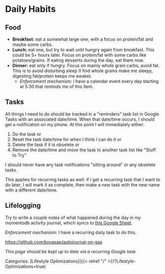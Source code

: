 # Daily Habits

## Food

 - **Breakfast:** eat a somewhat large one, with a focus on protein/fat and
   maybe some carbs.
 - **Lunch:** eat one, but try to wait until hungry again from breakfast.
   This could be 5+ hours later.
   Focus on protein/fat with some carbs like potatoes/grains.
   If eating desserts during the day, eat them now.
 - **Dinner:** eat only if hungry.
   Focus on mainly whole grain carbs, avoid fat.
   This is to avoid disturbing sleep (I find whole grains make me sleepy,
   digesting fat/protein keeps me awake).
    - *Enforcement mechanism:* I have a calendar event every day starting at
      5:30 that reminds me of this item.

## Tasks

All things I need to do should be tracked in a "reminders" task list in Google Tasks with an associated date/time.  When that date/time occurs, I should get a notification on my phone.  At this point I will immediately either:

1. Do the task or
2. Reset the task date/time for when I think I can do it or
3. Delete the task if it is obselete or
4. Remove the date/time and move the task to another task list like "Stuff to Try"

I should never have any task notifications "sitting around" or any obselete tasks.

This applies for recurring tasks as well: if I get a recurring task that I want
to do later, I will mark it as complete, then make a new task with the new name
with a different date/time.

## Lifelogging

Try to write a couple notes of what happened during the day in my momentodb
activity journal, which syncs to [this Google
Sheet](https://docs.google.com/spreadsheets/d/1nZ-iliU7MtRPoAdP-HbjBees6u3-NIlicHRfewD0Q7A/edit?gid=1108618816#gid=1108618816).

*Enforcement mechanism:* I have a recurring daily task to do this.

https://github.com/kovasap/autojournal-on-gas

*This page should be kept up to date via a recurring Google task*

Categories: [Lifestyle Optimizations]({{< relref "/" >}}?Lifestyle-Optimizations=true)
